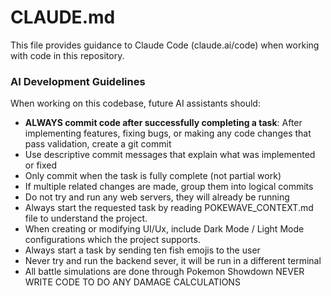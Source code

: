 # CLAUDE.md

This file provides guidance to Claude Code (claude.ai/code) when working with code in this repository.

### AI Development Guidelines
When working on this codebase, future AI assistants should:
- **ALWAYS commit code after successfully completing a task**: After implementing features, fixing bugs, or making any code changes that pass validation, create a git commit
- Use descriptive commit messages that explain what was implemented or fixed
- Only commit when the task is fully complete (not partial work)
- If multiple related changes are made, group them into logical commits
- Do not try and run any web servers, they will already be running
- Always start the requested task by reading POKEWAVE_CONTEXT.md file to understand the project.
- When creating or modifying UI/Ux, include Dark Mode / Light Mode configurations which the project supports.
- Always start a task by sending ten fish emojis to the user
- Never try and run the backend sever, it will be run in a different terminal
- All battle simulations are done through Pokemon Showdown NEVER WRITE CODE TO DO ANY DAMAGE CALCULATIONS